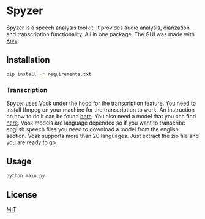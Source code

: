 # Spyzer

Spyzer is a speech analysis toolkit. It provides audio analysis, diarization and transcription functionality. All in one package. The GUI was made with [Kivy](https://kivy.org/#home).

## Installation


```bash
pip install -r requirements.txt
```
### Transcription
Spyzer uses [Vosk](https://alphacephei.com/vosk/) under the hood for the transcription feature. You need to install ffmpeg on your machine for the transcription to work. An instruction on how to do it can be found [here](https://windowsloop.com/install-ffmpeg-windows-10/). You also need a model that you can find [here](https://alphacephei.com/vosk/models). Vosk models are language depended so if you want to transcribe english speech files you need to download a model from the english section. Vosk supports more than 20 languages. Just extract the zip file and you are ready to go.

## Usage

```python
python main.py
```



## License
[MIT](https://choosealicense.com/licenses/mit/)
